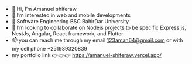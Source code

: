 - 👋 Hi, I’m Amanuel shiferaw
- 👀 I’m interested in web and mobile developments 
- 🌱 Software Engineering BSC  BahirDar University
- 💞️ I’m looking to collaborate on Nodejs projects to be specific Express.js, NestJs, Angular, React framework, and Flutter
- 📫 you can reach me through my email 123aman64@gmail.com or with my cell phone +251939320839
- my portfolio link 👉👉👉  https://amanuel-shiferaw.vercel.app/

<!---
aman123shi/aman123shi is a ✨ special ✨ repository because its `README.md` (this file) appears on your GitHub profile.
You can click the Preview link to take a look at your changes.
--->
